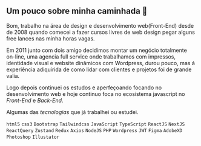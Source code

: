 ## Um pouco sobre minha caminhada  👋

Bom, trabalho na área de design e desenvolvimento web(Front-End) desde de 2008 quando comecei a fazer cursos livres de web design pegar 
alguns free lances nas minha horas vagas. 

Em 2011 junto com dois amigo decidimos montar um negócio totalmente on-line, uma agencia full service onde trabalhamos com impressos, 
identidade visual e website dinâmicos com Wordpress, durou pouco, mas á experiência adiquirida de como lidar com clientes e projetos foi de grande valia. 

Logo depois continuei os estudos e aperfeçoando focando no desenvolvimento web e hoje continuo foca no ecosistema javascript no *Front-End* e *Back-End*.

Algumas das *tecnologias* que já trabalhei ou estudei. 

``html5``  ``css3`` ``Bootstrap`` ``Tailwindcss`` ``JavaScript``  ``TypeScript``  ``ReactJS`` ``NextJS``  ``ReactQuery``   ``Zustand``  ``Redux`` ``Axios``  ``NodeJS``  ``PHP``  ``Wordpress`` ``JWT``  ``Figma``  ``AdobeXD``  ``Photoshop``  ``Illustator``
